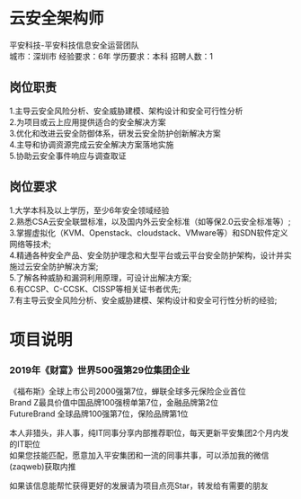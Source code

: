 # 云安全架构师
平安科技-平安科技信息安全运营团队  
城市：深圳市 经验要求：6年 学历要求：本科  招聘人数：1

## 岗位职责
1.主导云安全风险分析、安全威胁建模、架构设计和安全可行性分析   
2.为项目或云上应用提供适合的安全解决方案   
3.优化和改进云安全防御体系，研发云安全防护创新解决方案   
4.主导和协调资源完成云安全解决方案落地实施   
5.协助云安全事件响应与调查取证

## 岗位要求
1.大学本科及以上学历，至少6年安全领域经验   
2.熟悉CSA云安全联盟标准，以及国内外云安全标准（如等保2.0云安全标准等）;   
3.掌握虚拟化（KVM、Openstack、cloudstack、VMware等）和SDN软件定义网络等技术;   
4.精通各种安全产品、安全防护理念和大型平台或云平台安全防护架构，设计并实施过云安全防护解决方案;   
5.了解各种威胁和漏洞利用原理，可设计出解决方案;   
6.有CCSP、C-CCSK、CISSP等相关证书者优先;   
7.有主导云安全风险分析、安全威胁建模、架构设计和安全可行性分析的经验;

# 项目说明

### 2019年《财富》世界500强第29位集团企业
《福布斯》全球上市公司2000强第7位，蝉联全球多元保险企业首位  
Brand Z最具价值中国品牌100强榜单第7位，金融品牌第2位  
FutureBrand 全球品牌100强第7位，保险品牌第1位

本人非猎头，非人事，纯IT同事分享内部推荐职位，每天更新平安集团2个月内发的IT职位  
如果您技能匹配，愿意加入平安集团和一流的同事共事，可以添加我的微信(zaqweb)获取内推 

如果该信息能帮忙获得更好的发展请为项目点亮Star，转发给有需要的朋友




